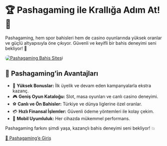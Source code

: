 <h1>🏆 Pashagaming ile Krallığa Adım At! 👑</h1>
<p>Pashagaming, hem spor bahisleri hem de casino oyunlarında yüksek oranlar ve güçlü altyapısıyla öne çıkıyor. Güvenli ve keyifli bir bahis deneyimi seni bekliyor! 🎯</p>
<a href="https://cutt.ly/Pgaming2025-giris" title="Pashagaming Giriş">
    <img src="https://i.ibb.co/5K7Ks6w/zzzz3.gif" alt="Pashagaming Bahis Sitesi" style="max-width:100%; height:auto; border-radius:8px;">
</a>
<h2>🌟 Pashagaming’in Avantajları</h2>
<ul>
    <li>🎁 <strong>Yüksek Bonuslar:</strong> İlk üyelik ve devam eden kampanyalarla ekstra kazanç.</li>
    <li>🎮 <strong>Geniş Oyun Kataloğu:</strong> Slot, masa oyunları ve canlı casino deneyimi.</li>
    <li>⚽ <strong>Canlı ve Ön Bahisler:</strong> Türkiye ve dünya liglerine özel oranlar.</li>
    <li>💳 <strong>Hızlı Finansal İşlemler:</strong> Güvenli ödeme yöntemleri ile kolay çekim.</li>
    <li>📱 <strong>Mobil Uyumluluk:</strong> Her cihazda mükemmel performans.</li>
</ul>
<p>Pashagaming farkını şimdi yaşa, kazançlı bahis deneyimi seni bekliyor! 💥</p>
<a href="https://cutt.ly/Pgaming2025-giris" class="join-button">🔗 Pashagaming’e Giriş</a>
